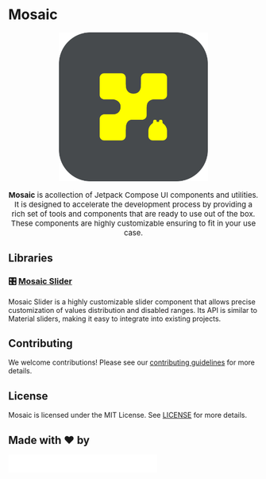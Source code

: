 # Mosaic


<p align="center">
  <img src="./docs/assets/logo.svg" alt="Mosaic Logo" width="300"/>
</p>

<p align="center" style="font-size: 15px;">
  <strong>Mosaic</strong> is acollection of Jetpack Compose UI components and utilities. It is designed to accelerate the development process by providing a rich set of tools and components that are ready to use out of the box. These components are highly customizable ensuring to fit in your use case. 
</p>


## Libraries

### 🎛️ [Mosaic Slider](./slider/)
Mosaic Slider is a highly customizable slider component that allows precise customization of values distribution and disabled ranges. Its API is similar to Material sliders, making it easy to integrate into existing projects.



## Contributing

We welcome contributions! Please see our [contributing guidelines](CONTRIBUTING.md) for more details.

## License

Mosaic is licensed under the MIT License. See [LICENSE](LICENSE) for more details.


## Made with ❤️ by
<p>
  <img src="./docs/assets/ml_logo.png" alt="Monstarlab Logo" width="300"/>
</p>
